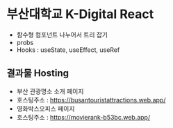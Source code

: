 # 부산대학교 K-Digital React
  + 함수형 컴포넌트 나누어서 트리 잡기
  + probs
  + Hooks : useState, useEffect, useRef
## 결과물 Hosting 
  + 부산 관광명소 소개 페이지
  + 호스팅주소 : https://busantouristattractions.web.app/
  + 영화박스오피스 페이지
  + 호스팅주소 : https://movierank-b53bc.web.app/
